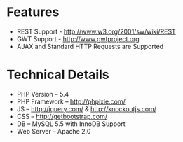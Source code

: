 Features
========
* REST Support - http://www.w3.org/2001/sw/wiki/REST
* GWT Support - http://www.gwtproject.org
* AJAX and Standard HTTP Requests are Supported

Technical Details
=================
* PHP Version – 5.4
* PHP Framework – http://phpixie.com/
* JS – http://jquery.com/ & http://knockoutjs.com/
* CSS – http://getbootstrap.com/
* DB – MySQL 5.5 with InnoDB Support
* Web Server – Apache 2.0
